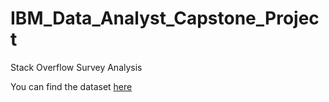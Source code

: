 # IBM_Data_Analyst_Capstone_Project
Stack Overflow Survey Analysis

You can find the dataset [here](https://drive.google.com/drive/folders/1LjUbRWG28MMGkh85on_JoA1ywL0d08QN?usp=drive_link) 
